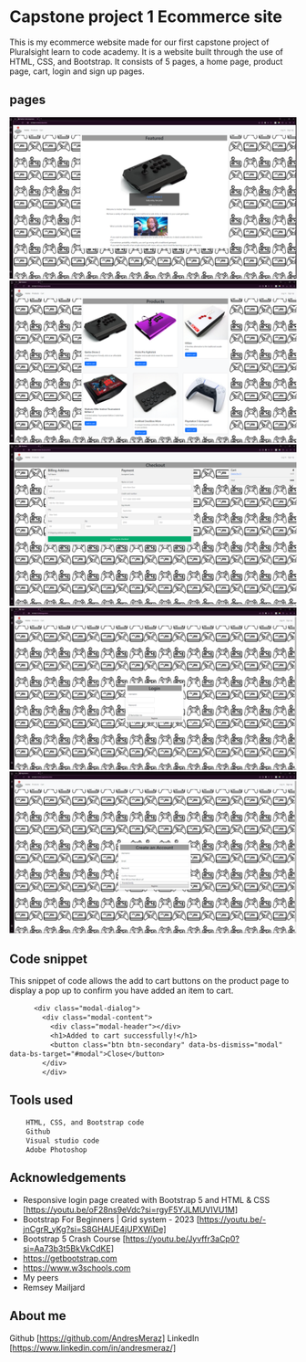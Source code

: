 
# Capstone project 1 Ecommerce site

This is my ecommerce website made for our first capstone project of Pluralsight learn to code academy. It is a website built through the use of HTML, CSS, and Bootstrap. It consists of 5 pages, a home page, product page, cart, login and sign up pages.

## pages

![Home](<images/Screenshot (23).png>)
![Products](<images/Screenshot (24).png>)
![Cart](<images/Screenshot (25).png>)
![Login](<images/Screenshot (26).png>)
![Sign up](<images/Screenshot (27).png>)

## Code snippet
This snippet of code allows the add to cart buttons on the product page to display a pop up to confirm you have added an item to cart.

          <div class="modal-dialog">
            <div class="modal-content">
              <div class="modal-header"></div>
              <h1>Added to cart successfully!</h1>
              <button class="btn btn-secondary" data-bs-dismiss="modal" data-bs-target="#modal">Close</button>
            </div>
            </div>



## Tools used

        HTML, CSS, and Bootstrap code
        Github
        Visual studio code
        Adobe Photoshop

                   
## Acknowledgements

 -  Responsive login page created with Bootstrap 5 and HTML & CSS [https://youtu.be/oF28ns9eVdc?si=rgyF5YJLMUVIVU1M]
 - Bootstrap For Beginners | Grid system - 2023 [https://youtu.be/-jnCgrR_yKg?si=S8GHAUE4jUPXWiDe]
 -  Bootstrap 5 Crash Course [https://youtu.be/Jyvffr3aCp0?si=Aa73b3t5BkVkCdKE]
 - https://getbootstrap.com
 - https://www.w3schools.com
 - My peers
 - Remsey Mailjard


## About me
Github [https://github.com/AndresMeraz]
LinkedIn [https://www.linkedin.com/in/andresmeraz/]